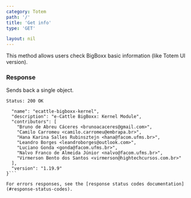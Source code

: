 ```yaml
---
category: Totem
path: '/'
title: 'Get info'
type: 'GET'

layout: nil
---
```


This method allows users check BigBoxx basic information (like Totem UI version).

### Response

Sends back a single object.

```Status: 200 OK```
```{
  "name": "ecattle-bigboxx-kernel",
  "description": "e-Cattle BigBoxx: Kernel Module",
  "contributors": [
    "Bruno de Abreu Cáceres <brunoacaceres@gmail.com>",
    "Camilo Carromeu <camilo.carromeu@embrapa.br>",
    "Hana Karina Salles Rubinsztejn <hana@facom.ufms.br>",
    "Leandro Borges <leandroborges@outlook.com>",
    "Luciano Gonda <gonda@facom.ufms.br>",
    "Nalvo Franco de Almeida Júnior <nalvo@facom.ufms.br>",
    "Virmerson Bento dos Santos <virmerson@hightechcursos.com.br>"
  ],
  "version": "1.19.9"
}```

For errors responses, see the [response status codes documentation](#response-status-codes).